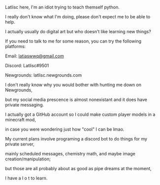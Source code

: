 Latlisc here, I'm an idiot trying to teach themself python.

I really don't know what I'm doing, please don't expect me to be able to help.

I actually usually do digital art but who doesn't like learning new things?

If you need to talk to me for some reason, you can try the following platforms:

Email: latiaswwq@gmail.com

Discord: Latlisc#9501

Newgrounds: latlisc.newgrounds.com

I don't really know why you would bother with hunting me down on Newgrounds,

but my social media prescence is almost nonexistant and it does have private messaging.

I actually got a GitHub account so I could make custom player models in a minecraft mod,

in case you were wondering just how "cool" I can be lmao.

My current plans involve programing a discord bot to do things for my private server,

mainly scheduled messages, chemistry math, and maybe image creation/manipulation;

but those are all probably about as good as pipe dreams at the moment,

I have a   l o t   to learn.
<!---
Latlisc/Latlisc is a ✨ special ✨ repository because its `README.md` (this file) appears on your GitHub profile.
You can click the Preview link to take a look at your changes.
--->
